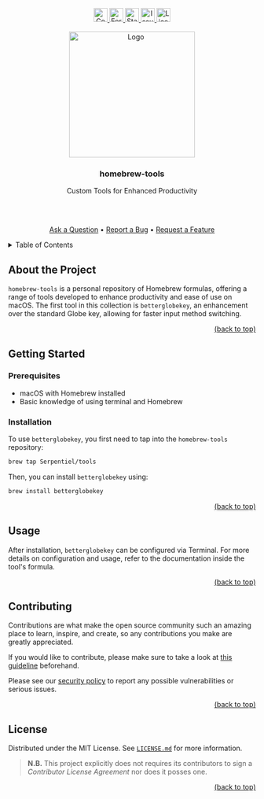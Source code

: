 <!-- markdownlint-disable -->
<div id="top"></div>

<div align="center">
  <a href="https://github.com/Serpentiel/homebrew-tools/graphs/contributors">
    <img src="https://img.shields.io/github/contributors/Serpentiel/homebrew-tools.svg?style=for-the-badge" alt="Contributors" height="28">
  </a>
  <a href="https://github.com/Serpentiel/homebrew-tools/network/members">
    <img src="https://img.shields.io/github/forks/Serpentiel/homebrew-tools.svg?style=for-the-badge" alt="Forks" height="28">
  </a>
  <a href="https://github.com/Serpentiel/homebrew-tools/stargazers">
    <img src="https://img.shields.io/github/stars/Serpentiel/homebrew-tools.svg?style=for-the-badge" alt="Stars" height="28">
  </a>
  <a href="https://github.com/Serpentiel/homebrew-tools/issues">
    <img src="https://img.shields.io/github/issues/Serpentiel/homebrew-tools.svg?style=for-the-badge" alt="Issues" height="28">
  </a>
  <a href="https://github.com/Serpentiel/homebrew-tools/blob/main/LICENSE.md">
    <img src="https://img.shields.io/github/license/Serpentiel/homebrew-tools.svg?style=for-the-badge" alt="License" height="28">
  </a>
  <br>
  <br>
  <a href="https://github.com/Serpentiel/homebrew-tools">
    <img src="https://github.com/Serpentiel/homebrew-tools/blob/repo-assets/README.md/logo.png" alt="Logo" width="256" height="256">
  </a>
  <h3>homebrew-tools</h3>
  <p>Custom Tools for Enhanced Productivity</p>
  <br>
  <br>
  <p>
    <a href="https://github.com/Serpentiel/homebrew-tools/issues/new?labels=question&template=01_question.md">Ask a Question</a>
    &bullet;
    <a href="https://github.com/Serpentiel/homebrew-tools/issues/new?labels=bug&template=02_bug.md">Report a Bug</a>
    &bullet;
    <a href="https://github.com/Serpentiel/homebrew-tools/issues/new?labels=enhancement&template=03_feature.md">Request a Feature</a>
  </p>
</div>
<details>
  <summary>Table of Contents</summary>
  <ol>
    <li>
      <a href="#about-the-project">1. About the Project</a>
    </li>
    <li>
      <a href="#getting-started">2. Getting Started</a>
      <ul>
        <li>
          <a href="#prerequisites">2.1. Prerequisites</a>
        </li>
        <li>
          <a href="#installation">2.2. Installation</a>
        </li>
      </ul>
    </li>
    <li>
      <a href="#usage">3. Usage</a>
    </li>
    <li>
      <a href="#contributing">4. Contributing</a>
    </li>
    <li>
      <a href="#license">5. License</a>
    </li>
  </ol>
</details>
<!-- markdownlint-restore -->

## About the Project

`homebrew-tools` is a personal repository of Homebrew formulas, offering a range of tools developed to enhance
productivity and ease of use on macOS. The first tool in this collection is `betterglobekey`, an enhancement over the
standard Globe key, allowing for faster input method switching.

<!-- markdownlint-disable -->
<p align="right"><a href="#top">(back to top)</a></p>
<!-- markdownlint-restore -->

## Getting Started

### Prerequisites

- macOS with Homebrew installed
- Basic knowledge of using terminal and Homebrew

### Installation

To use `betterglobekey`, you first need to tap into the `homebrew-tools` repository:

```bash
brew tap Serpentiel/tools
```

Then, you can install `betterglobekey` using:

```bash
brew install betterglobekey
```

<!-- markdownlint-disable -->
<p align="right"><a href="#top">(back to top)</a></p>
<!-- markdownlint-restore -->

## Usage

After installation, `betterglobekey` can be configured via Terminal. For more details on configuration and usage, refer
to the documentation inside the tool's formula.

<!-- markdownlint-disable -->
<p align="right"><a href="#top">(back to top)</a></p>
<!-- markdownlint-restore -->

## Contributing

Contributions are what make the open source community such an amazing place to learn, inspire, and create, so any
contributions you make are greatly appreciated.

If you would like to contribute, please make sure to take a look
at [this guideline](https://github.com/Serpentiel/homebrew-tools/blob/main/CONTRIBUTING.md) beforehand.

Please see our [security policy](https://github.com/Serpentiel/homebrew-tools/blob/main/SECURITY.md) to report any possible
vulnerabilities or serious issues.

<!-- markdownlint-disable -->
<p align="right"><a href="#top">(back to top)</a></p>
<!-- markdownlint-restore -->

## License

Distributed under the MIT License. See [`LICENSE.md`](https://github.com/Serpentiel/homebrew-tools/blob/main/LICENSE.md)
for more information.

> **N.B.** This project explicitly does not requires its contributors to sign a _Contributor License Agreement_ nor does
> it posses one.

<!-- markdownlint-disable -->
<p align="right"><a href="#top">(back to top)</a></p>
<!-- markdownlint-restore -->
